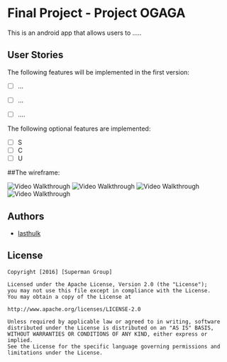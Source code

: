 # Final Project - Project OGAGA

This is an android app that allows users to .....

## User Stories

The following features will be implemented in the first version:

* [ ]	...
* [ ]	...
* [ ] ....
 

The following optional features are implemented:
* [ ]	S
* [ ]	C
* [ ]	U

##The wireframe:

<img src='http://i.imgur.com/hnMwj2k333.png' title='Image 1' width='' alt='Video Walkthrough' />

<img src='http://i.imgur.com/HkZd2BH333.png' title='Image 2' width='' alt='Video Walkthrough' />

<img src='http://i.imgur.com/07aeReo33.png' title='Image 3' width='' alt='Video Walkthrough' />

<img src='http://i.imgur.com/Ky5AMk533.png' title='Image 4' width='' alt='Video Walkthrough' />

## Authors

* [lasthulk](https://github.com/lasthulk)

## License

    Copyright [2016] [Superman Group]

    Licensed under the Apache License, Version 2.0 (the "License");
    you may not use this file except in compliance with the License.
    You may obtain a copy of the License at

    http://www.apache.org/licenses/LICENSE-2.0

    Unless required by applicable law or agreed to in writing, software
    distributed under the License is distributed on an "AS IS" BASIS,
    WITHOUT WARRANTIES OR CONDITIONS OF ANY KIND, either express or implied.
    See the License for the specific language governing permissions and
    limitations under the License.



